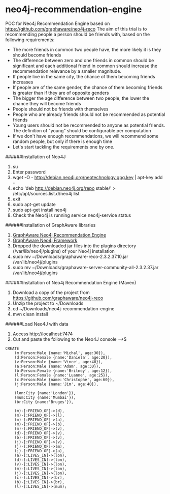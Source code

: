 # neo4j-recommendation-engine
POC for Neo4j Recommendation Engine based on https://github.com/graphaware/neo4j-reco
The aim of this trial is to recommending people a person should be friends with, based on the following requirements:
- The more friends in common two people have, the more likely it is they should become friends
- The difference between zero and one friends in common should be significant and each additional friend in common should increase the recommendation relevance by a smaller magnitude.
- If people live in the same city, the chance of them becoming friends increases
- If people are of the same gender, the chance of them becoming friends is greater than if they are of opposite genders
- The bigger the age difference between two people, the lower the chance they will become friends
- People should not be friends with themselves
- People who are already friends should not be recommended as potential friends
- Young users should not be recommended to anyone as potential friends. The definition of "young" should be configurable per computation
- If we don't have enough recommendations, we will recommend some random people, but only if there is enough time
- Let's start tackling the requirements one by one.

######Installation of Neo4J
1. su
2. Enter password
3. wget -O - http://debian.neo4j.org/neotechnology.gpg.key | apt-key add -
4. echo 'deb http://debian.neo4j.org/repo stable/' > /etc/apt/sources.list.d/neo4j.list
5. exit
5. sudo apt-get update
6. sudo apt-get install neo4j
7. Check the Neo4j is running service neo4j-service status

######Installation of GraphAware libraries
1. <a href="http://products.graphaware.com/download/reco/latest">GraphAware Neo4j Recommendation Engine</a>
2. <a href="http://products.graphaware.com/download/framework-server-community/latest">GraphAware Neo4j Framework</a>
3. Dropped the downloaded jar files into the plugins directory (/var/lib/neo4j/plugins) of your Neo4j installation
4. sudo mv ~/Downloads/graphaware-reco-2.3.2.37.10.jar /var/lib/neo4j/plugins
5. sudo mv ~/Downloads/graphaware-server-community-all-2.3.2.37.jar /var/lib/neo4j/plugins

######Installation of Neo4j Recommendation Engine (Maven)
1. Download a copy of the project from https://github.com/graphaware/neo4j-reco
2. Unzip the project to ~/Downloads
3. cd ~/Downloads/neo4j-recommendation-engine
4. mvn clean install 

######Load Neo4J with data
1. Access http://localhost:7474
2. Cut and paste the following to the Neo4J console -->$
```
CREATE
    (m:Person:Male {name:'Michal', age:30}),
    (d:Person:Female {name:'Daniela', age:20}),
    (v:Person:Male {name:'Vince', age:40}),
    (a:Person:Male {name:'Adam', age:30}),
    (b:Person:Female {name:'Britney', age:12}),
    (l:Person:Female {name:'Luanne', age:25}),
    (c:Person:Male {name:'Christophe', age:60}),
    (j:Person:Male {name:'Jim', age:40}),

    (lon:City {name:'London'}),
    (mum:City {name:'Mumbai'}),
    (br:City {name:'Bruges'}),

    (m)-[:FRIEND_OF]->(d),
    (m)-[:FRIEND_OF]->(l),
    (m)-[:FRIEND_OF]->(a),
    (m)-[:FRIEND_OF]->(b),
    (m)-[:FRIEND_OF]->(v),
    (d)-[:FRIEND_OF]->(v),
    (b)-[:FRIEND_OF]->(v),
    (j)-[:FRIEND_OF]->(v),
    (j)-[:FRIEND_OF]->(m),
    (j)-[:FRIEND_OF]->(a),
    (a)-[:LIVES_IN]->(lon),
    (d)-[:LIVES_IN]->(lon),
    (v)-[:LIVES_IN]->(lon),
    (m)-[:LIVES_IN]->(lon),
    (j)-[:LIVES_IN]->(lon),
    (c)-[:LIVES_IN]->(br),
    (b)-[:LIVES_IN]->(br),
    (l)-[:LIVES_IN]->(mum);
```





